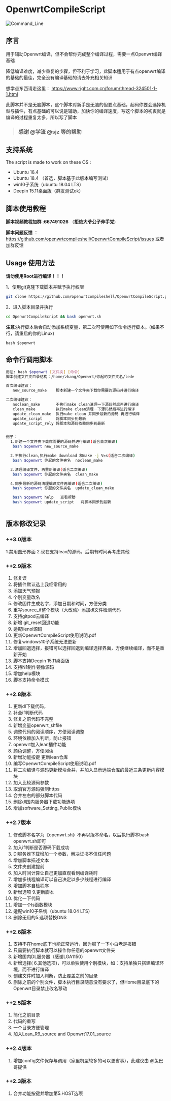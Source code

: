 # OpenwrtCompileScript

![Command_Line](doc/Command_Line.PNG)

## 序言

用于辅助Openwrt编译，但不会帮你完成整个编译过程，需要一点Openwrt编译基础

降低编译难度，减少重复的步骤，但不利于学习，此脚本适用于有点openwrt编译的基础的最佳，完全没有编译基础的请去补充相关知识

 想学点东西请走这里： https://www.right.com.cn/forum/thread-324501-1-1.html

 此脚本并不是无脑脚本，这个脚本对新手是无脑的但要点基础，起码你要会选择机型与插件，有点基础的可以说是辅助，加快你的编译速度，写这个脚本的初衷就是编译的过程重复太多，所以写了脚本

> ### 感谢 @学渣 @sjz 等的帮助

## 支持系统

The script is made to work on these OS :

- Ubuntu 16.4
- Ubuntu 18.4 （首选，脚本基于此版本编写测试）
- win10子系统（ubuntu 18.04 LTS）
- Deepin 15.11桌面版（群友测试ok）

## 脚本使用教程

**脚本视频教程加群** :**667491026**   （**拒绝大爷公子伸手党**)

**脚本问题反馈** ：https://github.com/openwrtcompileshell/OpenwrtCompileScript/issues 或者加群反馈


## Usage 使用方法
**请勿使用Root进行编译！！！**


1、使用git克隆下载脚本并赋予执行权限

```bash
git clone https://github.com/openwrtcompileshell/OpenwrtCompileScript.git && chmod +x OpenwrtCompileScript/openwrt.sh

```

2、进入脚本目录并执行

```bash
cd OpenwrtCompileScript && bash openwrt.sh
```

**注意**:执行脚本后会自动添加系统变量，第二次可使用如下命令运行脚本。(如果不行，请重启的你的Linux)

`bash $openwrt`

## 命令行调用脚本
```bash
用法: bash $openwrt [文件夹] [命令] 
脚本创建文件夹目录结构：/home/zhang/Openwrt/你起的文件夹名/lede 

首次编译建议：
   new_source_make    脚本新建一个文件夹下载你需要的源码并进行编译 

二次编译建议：
   noclean_make       不执行make clean清理一下源码然后再进行编译
   clean_make         执行make clean清理一下源码然后再进行编译
   update_clean_make  执行make clean 并同步最新的源码 再进行编译
   update_script      将脚本同步到最新
   update_script_rely 将脚本和源码依赖同步到最新


例子：  
  1.新建一个文件夹下载你需要的源码并进行编译(适合首次编译)  
   bash $openwrt new_source_make   

  2.不执行clean,执行make download 和make -j V=s(适合二次编译)   
   bash $openwrt 你起的文件夹名  noclean_make  

  3.清理编译文件，再重新编译(适合二次编译)   
   bash $openwrt 你起的文件夹名  clean_make    

  4.同步最新的源码清理编译文件再编译(适合二次编译) 
   bash $openwrt 你起的文件夹名  update_clean_make  

   bash $openwrt help   查看帮助  
   bash $openwrt update_script   将脚本同步到最新  



``` 



## 版本修改记录
### ++3.0版本
1.禁用图形界面
2.现在支持lean的源码，后期有时间再考虑其他

### ++2.9版本

1. 修复误
2. 将插件默认选上我经常用的
3. 添加天气预报
4. 个别变量改名
5. 修改固件生成名字，添加日期和时间，方便分类
6. 重写source_if整个模块（大改动）添加dl文件检测代码
7. 支持gitpod云编译
8. 新增 git_reset回退功能
9.  适配lienol源码
10. 更新OpenwrtCompileScript使用说明.pdf
11. 修复windows10子系统无法更新
12. 增加回退选择，报错可以选择回退到编译选择界面，方便继续编译，而不是重新开始
13. 脚本支持Deepin 15.11桌面版
14. 支持N1制作镜像源码
15. 增加help模块
16. 脚本支持命令模式

### ++2.8版本

1. 更新dl下载代码，
2. 补全if判断代码
3. 修复之前代码不完整
4. 新增变量openwrt_shfile
5. 调整代码的阅读顺序，方便阅读调整
6. 环境依赖加入判断，防止报错
7. openwrt加入lean插件功能
8. 颜色调整，方便阅读
9.  新增功能按键 更新lean仓库
10. 编写OpenwrtCompileScript使用说明.pdf
11. 将二次编译与源码更新模块合并，并加入显示远端仓库的最近三条更新内容模块
12. 加入比较源码参数
13. 取消官方源码强制https
14. 合并左右的部分脚本代码
15. 删除dl国内服务器下载功能选项
16. 增加software_Setting_Public模块

### ++2.7版本

1. 修改脚本名字为《openwrt.sh》不再以版本命名，以后执行脚本bash openwrt.sh即可
2. 加入if判断是否源码下载成功
3. Dl服务器下载增加一个参数，解决证书不信任问题
4. 增加脚本描述文本
5. 文件夹创建提前
6. 加入时间计算让自己更加直观看到编译耗时
7. 增加多线程编译可以自己决定以多少线程进行编译
8. 增加脚本自检程序
9. 新增选项 9.更新脚本
10. 优化一下代码
11. 增加一个ls函数模块
12. 适配win10子系统（ubuntu 18.04 LTS）
13. 删除无用的5.选项替换DNS

### ++2.6版本

1. 支持不在home底下也能正常运行，因为服了一下小白老是报错
2. 只需要执行脚本就可以操作你任意的openwrt文件夹
3. 新增国内DL服务器（感谢LGA1150）
4. 新增选择( 6.其他选项)，可以单独使用个别模块，如：支持单独只搭建编译环境，而不进行编译
5. 创建文件时加入判断，防止覆盖之前的目录
6. 删除之前的个别文件，脚本执行目录随意没有要求了，但Home目录底下的Openwrt目录禁止改名移动

### ++2.5版本

1. 简化之前目录
2. 代码的重写
3. 一个目录方便管理
4. 加入Lean_R9_source and Openwrt17.01_source

### ++2.4版本

1. 增加config文件保存与调用（家里机型较多的可以更省事），此建议由 @兔巴哥提供

### ++2.3版本

1. 合并功能按键并增加第5.HOST选项
